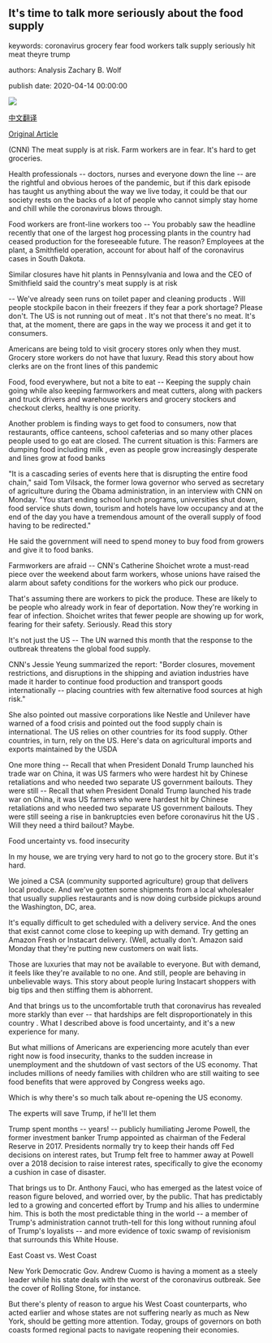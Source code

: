 ## It's time to talk more seriously about the food supply

keywords: coronavirus grocery fear food workers talk supply seriously hit meat theyre trump

authors: Analysis Zachary B. Wolf

publish date: 2020-04-14 00:00:00

![](https://cdn.cnn.com/cnnnext/dam/assets/200413175236-empty-shelves-supermarket-0321-super-tease.jpg)

[中文翻译](It%27s%20time%20to%20talk%20more%20seriously%20about%20the%20food%20supply_zh.md)

[Original Article](https://edition.cnn.com/2020/04/14/politics/what-matters-april-13/index.html)

(CNN) The meat supply is at risk. Farm workers are in fear. It's hard to get groceries.

Health professionals -- doctors, nurses and everyone down the line -- are the rightful and obvious heroes of the pandemic, but if this dark episode has taught us anything about the way we live today, it could be that our society rests on the backs of a lot of people who cannot simply stay home and chill while the coronavirus blows through.

Food workers are front-line workers too -- You probably saw the headline recently that one of the largest hog processing plants in the country had ceased production for the foreseeable future. The reason? Employees at the plant, a Smithfield operation, account for about half of the coronavirus cases in South Dakota.

Similar closures have hit plants in Pennsylvania and Iowa and the CEO of Smithfield said the country's meat supply is at risk

-- We've already seen runs on toilet paper and cleaning products . Will people stockpile bacon in their freezers if they fear a pork shortage? Please don't. The US is not running out of meat . It's not that there's no meat. It's that, at the moment, there are gaps in the way we process it and get it to consumers.

Americans are being told to visit grocery stores only when they must. Grocery store workers do not have that luxury. Read this story about how clerks are on the front lines of this pandemic

Food, food everywhere, but not a bite to eat -- Keeping the supply chain going while also keeping farmworkers and meat cutters, along with packers and truck drivers and warehouse workers and grocery stockers and checkout clerks, healthy is one priority.

Another problem is finding ways to get food to consumers, now that restaurants, office canteens, school cafeterias and so many other places people used to go eat are closed. The current situation is this: Farmers are dumping food including milk , even as people grow increasingly desperate and lines grow at food banks

"It is a cascading series of events here that is disrupting the entire food chain," said Tom Vilsack, the former Iowa governor who served as secretary of agriculture during the Obama administration, in an interview with CNN on Monday. "You start ending school lunch programs, universities shut down, food service shuts down, tourism and hotels have low occupancy and at the end of the day you have a tremendous amount of the overall supply of food having to be redirected."

He said the government will need to spend money to buy food from growers and give it to food banks.

Farmworkers are afraid -- CNN's Catherine Shoichet wrote a must-read piece over the weekend about farm workers, whose unions have raised the alarm about safety conditions for the workers who pick our produce.

That's assuming there are workers to pick the produce. These are likely to be people who already work in fear of deportation. Now they're working in fear of infection. Shoichet writes that fewer people are showing up for work, fearing for their safety. Seriously. Read this story

It's not just the US -- The UN warned this month that the response to the outbreak threatens the global food supply.

CNN's Jessie Yeung summarized the report: "Border closures, movement restrictions, and disruptions in the shipping and aviation industries have made it harder to continue food production and transport goods internationally -- placing countries with few alternative food sources at high risk."

She also pointed out massive corporations like Nestle and Unilever have warned of a food crisis and pointed out the food supply chain is international. The US relies on other countries for its food supply. Other countries, in turn, rely on the US. Here's data on agricultural imports and exports maintained by the USDA

One more thing -- Recall that when President Donald Trump launched his trade war on China, it was US farmers who were hardest hit by Chinese retaliations and who needed two separate US government bailouts. They were still -- Recall that when President Donald Trump launched his trade war on China, it was US farmers who were hardest hit by Chinese retaliations and who needed two separate US government bailouts. They were still seeing a rise in bankruptcies even before coronavirus hit the US . Will they need a third bailout? Maybe.

Food uncertainty vs. food insecurity

In my house, we are trying very hard to not go to the grocery store. But it's hard.

We joined a CSA (community supported agriculture) group that delivers local produce. And we've gotten some shipments from a local wholesaler that usually supplies restaurants and is now doing curbside pickups around the Washington, DC, area.

It's equally difficult to get scheduled with a delivery service. And the ones that exist cannot come close to keeping up with demand. Try getting an Amazon Fresh or Instacart delivery. (Well, actually don't. Amazon said Monday that they're putting new customers on wait lists.

Those are luxuries that may not be available to everyone. But with demand, it feels like they're available to no one. And still, people are behaving in unbelievable ways. This story about people luring Instacart shoppers with big tips and then stiffing them is abhorrent.

And that brings us to the uncomfortable truth that coronavirus has revealed more starkly than ever -- that hardships are felt disproportionately in this country . What I described above is food uncertainty, and it's a new experience for many.

But what millions of Americans are experiencing more acutely than ever right now is food insecurity, thanks to the sudden increase in unemployment and the shutdown of vast sectors of the US economy. That includes millions of needy families with children who are still waiting to see food benefits that were approved by Congress weeks ago.

Which is why there's so much talk about re-opening the US economy.

The experts will save Trump, if he'll let them

Trump spent months -- years\! -- publicly humiliating Jerome Powell, the former investment banker Trump appointed as chairman of the Federal Reserve in 2017. Presidents normally try to keep their hands off Fed decisions on interest rates, but Trump felt free to hammer away at Powell over a 2018 decision to raise interest rates, specifically to give the economy a cushion in case of disaster.

That brings us to Dr. Anthony Fauci, who has emerged as the latest voice of reason figure beloved, and worried over, by the public. That has predictably led to a growing and concerted effort by Trump and his allies to undermine him. This is both the most predictable thing in the world -- a member of Trump's administration cannot truth-tell for this long without running afoul of Trump's loyalists -- and more evidence of toxic swamp of revisionism that surrounds this White House.

East Coast vs. West Coast

New York Democratic Gov. Andrew Cuomo is having a moment as a steely leader while his state deals with the worst of the coronavirus outbreak. See the cover of Rolling Stone, for instance.

But there's plenty of reason to argue his West Coast counterparts, who acted earlier and whose states are not suffering nearly as much as New York, should be getting more attention. Today, groups of governors on both coasts formed regional pacts to navigate reopening their economies.